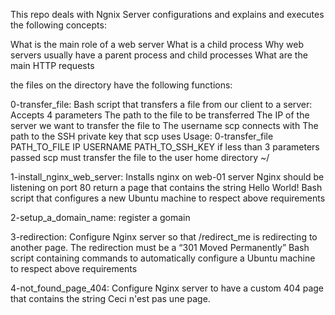 This repo deals with Ngnix Server configurations and explains and executes the following concepts:

What is the main role of a web server
What is a child process
Why web servers usually have a parent process and child processes
What are the main HTTP requests

the files on the directory have the following functions:

0-transfer_file:
Bash script that transfers a file from our client to a server:
Accepts 4 parameters
The path to the file to be transferred
The IP of the server we want to transfer the file to
The username scp connects with
The path to the SSH private key that scp uses
Usage: 0-transfer_file PATH_TO_FILE IP USERNAME PATH_TO_SSH_KEY if less than 3 parameters passed
scp must transfer the file to the user home directory ~/

1-install_nginx_web_server:
Installs  nginx on  web-01 server
Nginx should be listening on port 80
return a page that contains the string Hello World!
Bash script that configures a new Ubuntu machine to respect above requirements

2-setup_a_domain_name:
register a gomain

3-redirection:
Configure  Nginx server so that /redirect_me is redirecting to another page.
The redirection must be a “301 Moved Permanently”
Bash script containing commands to automatically configure a Ubuntu machine to respect above requirements

4-not_found_page_404:
Configure Nginx server to have a custom 404 page that contains the string Ceci n'est pas une page.
